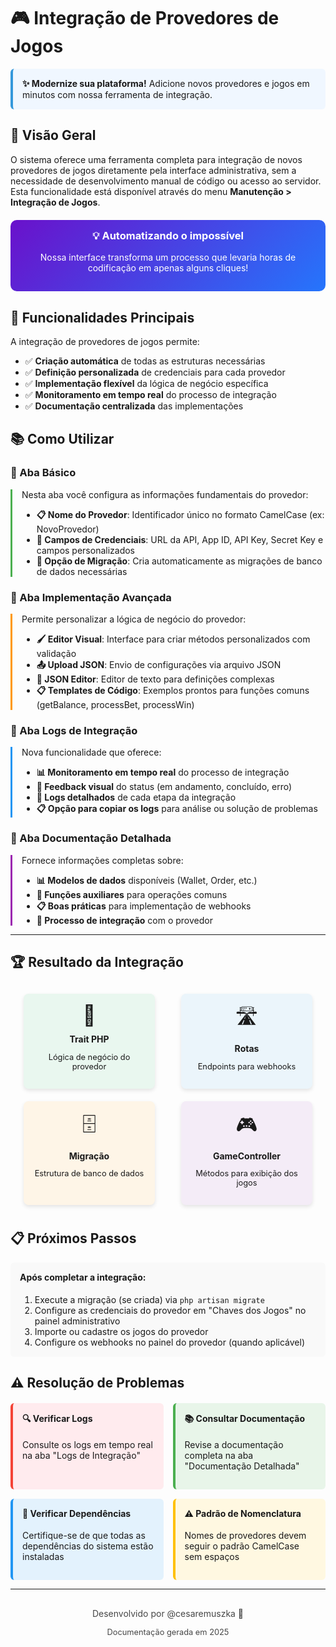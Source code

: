 # 🎮 Integração de Provedores de Jogos

<div style="background-color: #f0f7ff; padding: 15px; border-radius: 6px; border-left: 4px solid #3498db; margin-bottom: 20px;">
  <strong>✨ Modernize sua plataforma!</strong> Adicione novos provedores e jogos em minutos com nossa ferramenta de integração.
</div>

## 🌟 Visão Geral

O sistema oferece uma ferramenta completa para integração de novos provedores de jogos diretamente pela interface administrativa, sem a necessidade de desenvolvimento manual de código ou acesso ao servidor. Esta funcionalidade está disponível através do menu **Manutenção > Integração de Jogos**.

<div style="display: flex; justify-content: center; margin: 20px 0;">
  <div style="text-align: center; padding: 15px; max-width: 600px; background: linear-gradient(135deg, #6a11cb 0%, #2575fc 100%); border-radius: 10px; color: white;">
    <h3 style="margin-top: 0;">💡 Automatizando o impossível</h3>
    <p>Nossa interface transforma um processo que levaria horas de codificação em apenas alguns cliques!</p>
  </div>
</div>

## 🚀 Funcionalidades Principais

A integração de provedores de jogos permite:

- ✅ **Criação automática** de todas as estruturas necessárias
- ✅ **Definição personalizada** de credenciais para cada provedor
- ✅ **Implementação flexível** da lógica de negócio específica
- ✅ **Monitoramento em tempo real** do processo de integração
- ✅ **Documentação centralizada** das implementações

## 📚 Como Utilizar

### 🔹 Aba Básico

<div style="padding-left: 15px; border-left: 3px solid #4CAF50;">
Nesta aba você configura as informações fundamentais do provedor:

- **📋 Nome do Provedor**: Identificador único no formato CamelCase (ex: NovoProvedor)
- **🔑 Campos de Credenciais**: URL da API, App ID, API Key, Secret Key e campos personalizados
- **🔄 Opção de Migração**: Cria automaticamente as migrações de banco de dados necessárias
</div>

### 🔹 Aba Implementação Avançada

<div style="padding-left: 15px; border-left: 3px solid #FF9800;">
Permite personalizar a lógica de negócio do provedor:

- **🖌️ Editor Visual**: Interface para criar métodos personalizados com validação
- **📤 Upload JSON**: Envio de configurações via arquivo JSON
- **📝 JSON Editor**: Editor de texto para definições complexas
- **📋 Templates de Código**: Exemplos prontos para funções comuns (getBalance, processBet, processWin)
</div>

### 🔹 Aba Logs de Integração

<div style="padding-left: 15px; border-left: 3px solid #2196F3;">
Nova funcionalidade que oferece:

- **📊 Monitoramento em tempo real** do processo de integração
- **🚦 Feedback visual** do status (em andamento, concluído, erro)
- **📜 Logs detalhados** de cada etapa da integração
- **📋 Opção para copiar os logs** para análise ou solução de problemas
</div>

### 🔹 Aba Documentação Detalhada

<div style="padding-left: 15px; border-left: 3px solid #9C27B0;">
Fornece informações completas sobre:

- **📊 Modelos de dados** disponíveis (Wallet, Order, etc.)
- **🔧 Funções auxiliares** para operações comuns
- **📋 Boas práticas** para implementação de webhooks
- **🔄 Processo de integração** com o provedor
</div>

---

## 🏆 Resultado da Integração

<div style="display: flex; justify-content: space-around; flex-wrap: wrap; margin: 20px 0;">
  <div style="width: 180px; margin: 10px; text-align: center; padding: 15px; border-radius: 8px; background-color: #e9f7ef; box-shadow: 0 3px 6px rgba(0,0,0,0.1);">
    <div style="font-size: 2rem;">📄</div>
    <h4 style="margin: 10px 0;">Trait PHP</h4>
    <p style="font-size: 0.8rem;">Lógica de negócio do provedor</p>
  </div>
  <div style="width: 180px; margin: 10px; text-align: center; padding: 15px; border-radius: 8px; background-color: #ebf5fb; box-shadow: 0 3px 6px rgba(0,0,0,0.1);">
    <div style="font-size: 2rem;">🛣️</div>
    <h4 style="margin: 10px 0;">Rotas</h4>
    <p style="font-size: 0.8rem;">Endpoints para webhooks</p>
  </div>
  <div style="width: 180px; margin: 10px; text-align: center; padding: 15px; border-radius: 8px; background-color: #fef5e7; box-shadow: 0 3px 6px rgba(0,0,0,0.1);">
    <div style="font-size: 2rem;">🗄️</div>
    <h4 style="margin: 10px 0;">Migração</h4>
    <p style="font-size: 0.8rem;">Estrutura de banco de dados</p>
  </div>
  <div style="width: 180px; margin: 10px; text-align: center; padding: 15px; border-radius: 8px; background-color: #f4ecf7; box-shadow: 0 3px 6px rgba(0,0,0,0.1);">
    <div style="font-size: 2rem;">🎮</div>
    <h4 style="margin: 10px 0;">GameController</h4>
    <p style="font-size: 0.8rem;">Métodos para exibição dos jogos</p>
  </div>
</div>

## 📋 Próximos Passos

<div style="background-color: #f9f9f9; padding: 15px; border-radius: 6px; margin-bottom: 20px;">
  <h4 style="margin-top: 0;">Após completar a integração:</h4>
  <ol style="margin-bottom: 0;">
    <li>Execute a migração (se criada) via <code>php artisan migrate</code></li>
    <li>Configure as credenciais do provedor em "Chaves dos Jogos" no painel administrativo</li>
    <li>Importe ou cadastre os jogos do provedor</li>
    <li>Configure os webhooks no painel do provedor (quando aplicável)</li>
  </ol>
</div>

## ⚠️ Resolução de Problemas

<div style="display: grid; grid-template-columns: repeat(auto-fit, minmax(220px, 1fr)); gap: 15px; margin-top: 20px;">
  <div style="background-color: #ffebee; padding: 15px; border-radius: 6px; border-left: 4px solid #f44336;">
    <h4 style="margin-top: 0;">🔍 Verificar Logs</h4>
    <p>Consulte os logs em tempo real na aba "Logs de Integração"</p>
  </div>
  <div style="background-color: #e8f5e9; padding: 15px; border-radius: 6px; border-left: 4px solid #4caf50;">
    <h4 style="margin-top: 0;">📚 Consultar Documentação</h4>
    <p>Revise a documentação completa na aba "Documentação Detalhada"</p>
  </div>
  <div style="background-color: #e3f2fd; padding: 15px; border-radius: 6px; border-left: 4px solid #2196f3;">
    <h4 style="margin-top: 0;">🔧 Verificar Dependências</h4>
    <p>Certifique-se de que todas as dependências do sistema estão instaladas</p>
  </div>
  <div style="background-color: #fff8e1; padding: 15px; border-radius: 6px; border-left: 4px solid #ffc107;">
    <h4 style="margin-top: 0;">⚠️ Padrão de Nomenclatura</h4>
    <p>Nomes de provedores devem seguir o padrão CamelCase sem espaços</p>
  </div>
</div>

---

<div style="text-align: center; margin-top: 30px; opacity: 0.8;">
  <p>Desenvolvido por @cesaremuszka 🚀</p>
  <p style="font-size: 0.8rem;">Documentação gerada em 2025</p>
</div>
